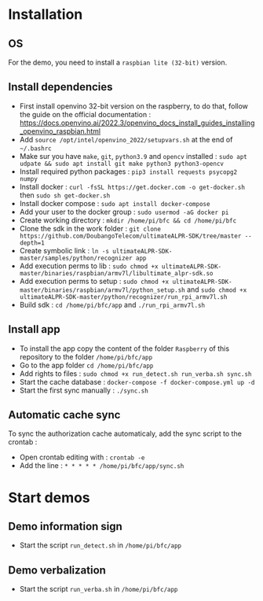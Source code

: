 # Installation

## OS
For the demo, you need to install a `raspbian lite (32-bit)` version.

## Install dependencies
- First install openvino 32-bit version on the raspberry, to do that, follow the guide on the official documentation : https://docs.openvino.ai/2022.3/openvino_docs_install_guides_installing_openvino_raspbian.html
- Add `source /opt/intel/openvino_2022/setupvars.sh` at the end of `~/.bashrc`
- Make sur you have `make`, `git`, `python3.9` and `opencv` installed : `sudo apt udpate && sudo apt install git make python3 python3-opencv`
- Install required python packages : `pip3 install requests psycopg2 numpy`
- Install docker : `curl -fsSL https://get.docker.com -o get-docker.sh` then `sudo sh get-docker.sh`
- Install docker compose : `sudo apt install docker-compose`
- Add your user to the docker group : `sudo usermod -aG docker pi` 
- Create working directory : `mkdir /home/pi/bfc && cd /home/pi/bfc` 
- Clone the sdk in the work folder : `git clone https://github.com/DoubangoTelecom/ultimateALPR-SDK/tree/master --depth=1`
- Create symbolic link : `ln -s ultimateALPR-SDK-master/samples/python/recognizer app`
- Add execution perms to lib : `sudo chmod +x ultimateALPR-SDK-master/binaries/raspbian/armv7l/libultimate_alpr-sdk.so`
- Add execution perms to setup : `sudo chmod +x ultimateALPR-SDK-master/binaries/raspbian/armv7l/python_setup.sh` and `sudo chmod +x ultimateALPR-SDK-master/python/recognizer/run_rpi_armv7l.sh`
- Build sdk : `cd /home/pi/bfc/app` and `./run_rpi_armv7l.sh`

## Install app
- To install the app copy the content of the folder `Raspberry` of this repository to the folder `/home/pi/bfc/app`
- Go to the app folder `cd /home/pi/bfc/app`
- Add rights to files : `sudo chmod +x run_detect.sh run_verba.sh sync.sh`
- Start the cache database : `docker-compose -f docker-compose.yml up -d`
- Start the first sync manually : `./sync.sh` 

## Automatic cache sync
To sync the authorization cache automaticaly, add the sync script to the crontab :
- Open crontab editing with : `crontab -e`
- Add the line : `* * * * * /home/pi/bfc/app/sync.sh`

# Start demos
## Demo information sign
- Start the script `run_detect.sh` in `/home/pi/bfc/app`

## Demo verbalization
- Start the script `run_verba.sh` in `/home/pi/bfc/app`
